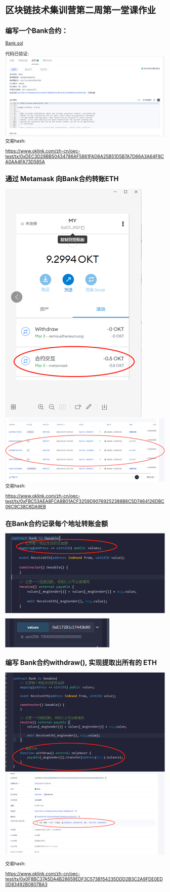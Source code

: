 # 区块链技术集训营第二周第一堂课作业
## 编写⼀个Bank合约：

[Bank.sol](./contracts/Bank.sol)

代码已验证:
![img](../img/W2_1_3.jpg)
交易hash:

https://www.oklink.com/zh-cn/oec-test/tx/0xDEC3D28BB50434786AF5861FAD6A25B51D5B7A7D66A3A64F8CA0AA4FA73D585A

## 通过 Metamask 向Bank合约转账ETH
![img](../img/W2_1_1.png)
![img](../img/W2_1_2.jpg)
交易hash:

https://www.oklink.com/zh-cn/oec-test/tx/0xFBC53AEA8FCA8B01ACF3259D90769252388B6C5D7464126DBC06C9C38C6DA9EB

## 在Bank合约记录每个地址转账⾦额
![img](../img/W2_1_4.jpg)

![img](../img/W2_1_5.jpg)
## 编写 Bank合约withdraw(), 实现提取出所有的 ETH
![img](../img/W2_1_6.jpg)
![img](../img/W2_1_7.jpg)

交易hash:

https://www.oklink.com/zh-cn/oec-test/tx/0x0F8BC37A5DA4B28659EDF3C573B154235DDD2B3C2A9FDE0ED0D83492B0807BA3
